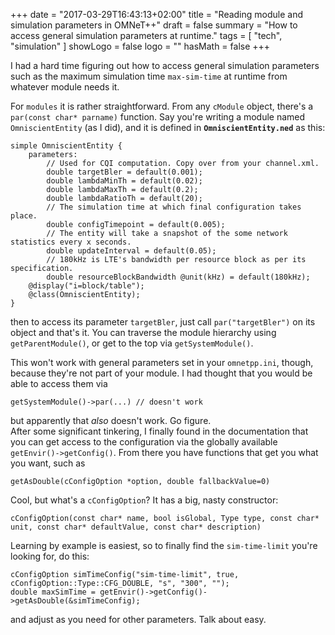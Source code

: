+++
date = "2017-03-29T16:43:13+02:00"
title = "Reading module and simulation parameters in OMNeT++"
draft = false
summary = "How to access general simulation parameters at runtime."
tags = [
  "tech", "simulation"
]
showLogo = false
logo = ""
hasMath = false
+++

I had a hard time figuring out how to access general simulation parameters such as the maximum simulation time `max-sim-time` at runtime from whatever module needs it.

For `modules` it is rather straightforward. From any `cModule` object, there's a `par(const char* parname)` function. Say you're writing a module named `OmniscientEntity` (as I did), and it is defined in **`OmniscientEntity.ned`** as this:

```
simple OmniscientEntity {            	    
    parameters:
        // Used for CQI computation. Copy over from your channel.xml.
        double targetBler = default(0.001);
        double lambdaMinTh = default(0.02);
        double lambdaMaxTh = default(0.2);
        double lambdaRatioTh = default(20);
        // The simulation time at which final configuration takes place.
        double configTimepoint = default(0.005);
        // The entity will take a snapshot of the some network statistics every x seconds.
        double updateInterval = default(0.05);
        // 180kHz is LTE's bandwidth per resource block as per its specification.
        double resourceBlockBandwidth @unit(kHz) = default(180kHz);
    @display("i=block/table");
    @class(OmniscientEntity);    
}
```

then to access its parameter `targetBler`, just call `par("targetBler")` on its object and that's it. You can traverse the module hierarchy using `getParentModule()`, or get to the top via `getSystemModule()`.

This won't work with general parameters set in your `omnetpp.ini`, though, because they're not part of your module. I had thought that you would be able to access them via
```
getSystemModule()->par(...) // doesn't work
```
but apparently that *also* doesn't work. Go figure.   
After some significant tinkering, I finally found in the documentation that you can get access to the configuration via the globally available `getEnvir()->getConfig()`. From there you have functions that get you what you want, such as
```
getAsDouble(cConfigOption *option, double fallbackValue=0)
```   
Cool, but what's a `cConfigOption`? It has a big, nasty constructor:
```
cConfigOption(const char* name, bool isGlobal, Type type, const char* unit, const char* defaultValue, const char* description)
```

Learning by example is easiest, so to finally find the `sim-time-limit` you're looking for, do this:
```
cConfigOption simTimeConfig("sim-time-limit", true, cConfigOption::Type::CFG_DOUBLE, "s", "300", "");
double maxSimTime = getEnvir()->getConfig()->getAsDouble(&simTimeConfig);
```

and adjust as you need for other parameters. Talk about easy.
